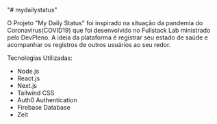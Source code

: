 "# mydailystatus" 

O Projeto "My Daily Status" foi inspirado na situação da pandemia do Coronavirus(COVID19) que foi desenvolvido no Fullstack Lab ministrado pelo DevPleno. A ideia da plataforma é registrar seu estado de saúde e acompanhar os registros de outros usuários ao seu redor.

Tecnologias Utilizadas:

* Node.js
* React.js
* Next.js
* Tailwind CSS
* Auth0 Authentication
* Firebase Database
* Zeit
